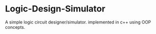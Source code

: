 # Logic-Design-Simulator
 A simple logic circuit designer/simulator. implemented in c++ using OOP concepts.

